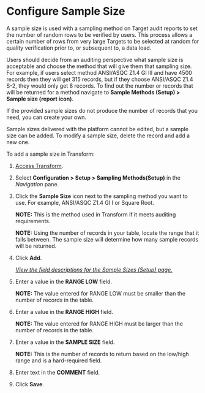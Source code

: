 # Configure Sample Size

A sample size is used with a sampling method on Target audit reports to
set the number of random rows to be verified by users. This process
allows a certain number of rows from very large Targets to be selected
at random for quality verification prior to, or subsequent to, a data
load.

Users should decide from an auditing perspective what sample size is
acceptable and choose the method that will give them that sampling size.
For example, if users select method ANSI/ASQC Z1.4 GI III and have 4500
records then they will get 315 records, but if they choose ANSI/ASQC
Z1.4 S-2, they would only get 8 records. To find out the number or
records that will be returned for a method navigate to **Sample Methods
(Setup) \> Sample size (report icon)**.

If the provided sample sizes do not produce the number of records that
you need, you can create your own.

Sample sizes delivered with the platform cannot be edited, but a sample
size can be added. To modify a sample size, delete the record and add a
new one.

To add a sample size in Transform:

1.  [Access Transform](Access_Transform.htm).

2.  Select **Configuration \> Setup \> Sampling Methods(Setup)** in the
    *Navigation* pane.

3.  Click the **Sample Size** icon next to the sampling method you want
    to use. For example, ANSI/ASQC Z1.4 GI I or Square Root.
    
    **NOTE:** This is the method used in Transform if it meets auditing
    requirements.
    
    **NOTE:** Using the number of records in your table, locate the
    range that it falls between. The sample size will determine how many
    sample records will be returned.

4.  Click **Add**.
    
    *[View the field descriptions for the Sample Sizes (Setup)
    page.](../Page_Desc/Sample_Sizes_Setup.htm)*

5.  Enter a value in the **RANGE LOW** field.
    
    **NOTE:** The value entered for RANGE LOW must be smaller than the
    number of records in the table.

6.  Enter a value in the **RANGE HIGH** field.
    
    **NOTE:** The value entered for RANGE HIGH must be larger than the
    number of records in the table.

7.  Enter a value in the **SAMPLE SIZE** field.
    
    **NOTE:** This is the number of records to return based on the
    low/high range and is a hard-required field.

8.  Enter text in the **COMMENT** field.

9.  Click **Save**.
